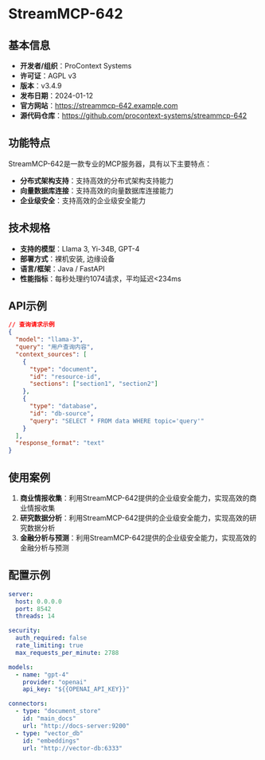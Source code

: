# StreamMCP-642

## 基本信息

- **开发者/组织**：ProContext Systems
- **许可证**：AGPL v3
- **版本**：v3.4.9
- **发布日期**：2024-01-12
- **官方网站**：https://streammcp-642.example.com
- **源代码仓库**：https://github.com/procontext-systems/streammcp-642

## 功能特点

StreamMCP-642是一款专业的MCP服务器，具有以下主要特点：

- **分布式架构支持**：支持高效的分布式架构支持能力
- **向量数据库连接**：支持高效的向量数据库连接能力
- **企业级安全**：支持高效的企业级安全能力


## 技术规格

- **支持的模型**：Llama 3, Yi-34B, GPT-4
- **部署方式**：裸机安装, 边缘设备
- **语言/框架**：Java / FastAPI
- **性能指标**：每秒处理约1074请求，平均延迟<234ms

## API示例

```json
// 查询请求示例
{
  "model": "llama-3",
  "query": "用户查询内容",
  "context_sources": [
    {
      "type": "document",
      "id": "resource-id",
      "sections": ["section1", "section2"]
    },
    {
      "type": "database",
      "id": "db-source",
      "query": "SELECT * FROM data WHERE topic='query'"
    }
  ],
  "response_format": "text"
}
```

## 使用案例

1. **商业情报收集**：利用StreamMCP-642提供的企业级安全能力，实现高效的商业情报收集
2. **研究数据分析**：利用StreamMCP-642提供的企业级安全能力，实现高效的研究数据分析
3. **金融分析与预测**：利用StreamMCP-642提供的企业级安全能力，实现高效的金融分析与预测


## 配置示例

```yaml
server:
  host: 0.0.0.0
  port: 8542
  threads: 14

security:
  auth_required: false
  rate_limiting: true
  max_requests_per_minute: 2788

models:
  - name: "gpt-4"
    provider: "openai"
    api_key: "${{OPENAI_API_KEY}}"

connectors:
  - type: "document_store"
    id: "main_docs"
    url: "http://docs-server:9200"
  - type: "vector_db"
    id: "embeddings"
    url: "http://vector-db:6333"
```